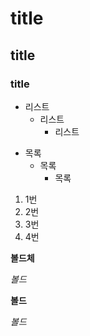 # title

## title

### title

* 리스트
    * 리스트
        * 리스트

- 목록
    - 목록
        - 목록

1. 1번
2. 2번
3. 3번
4. 4번

**볼드체**

_볼드_

__볼드__

*볼드*

